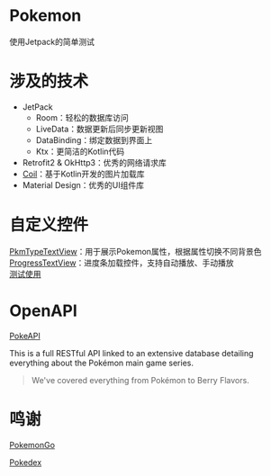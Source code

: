 # Pokemon
使用Jetpack的简单测试

# 涉及的技术
- JetPack
  - Room：轻松的数据库访问
  - LiveData：数据更新后同步更新视图
  - DataBinding：绑定数据到界面上
  - Ktx：更简洁的Kotlin代码
- Retrofit2 & OkHttp3：优秀的网络请求库
- [Coil](https://github.com/coil-kt/coil/blob/master/README-zh.md)：基于Kotlin开发的图片加载库
- Material Design：优秀的UI组件库

# 自定义控件
[PkmTypeTextView](https://github.com/taxeric/Pokemon/blob/master/app/src/main/java/com/eric/pokemon/widget/PkmTypeTextView.kt)：用于展示Pokemon属性，根据属性切换不同背景色  
[ProgressTextView](https://github.com/taxeric/Pokemon/blob/master/app/src/main/java/com/eric/pokemon/widget/ProgressTextView.kt)：进度条加载控件，支持自动播放、手动播放  
[测试使用](https://github.com/taxeric/Pokemon/blob/master/app/src/main/java/com/eric/pokemon/test/TestActivity.kt)

# OpenAPI
[PokeAPI](https://pokeapi.co/) 

This is a full RESTful API linked to an extensive database detailing everything about the Pokémon main game series.

> We've covered everything from Pokémon to Berry Flavors.

# 鸣谢
[PokemonGo](https://github.com/hi-dhl/PokemonGo)

[Pokedex](https://github.com/skydoves/Pokedex)
